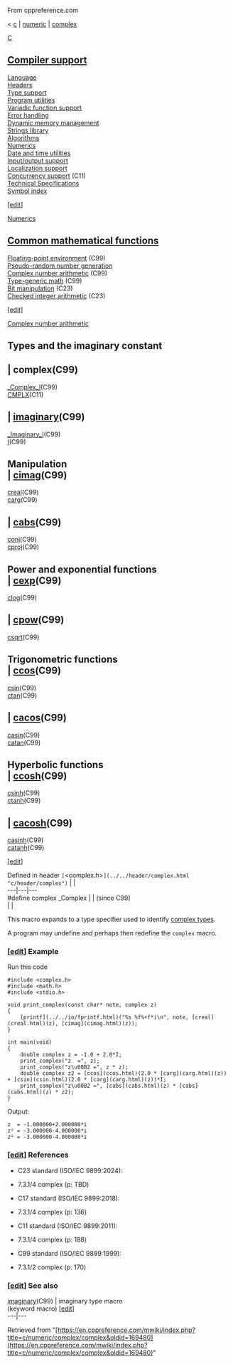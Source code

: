 From cppreference.com

< [c](../../../c.html "c")‎ | [numeric](../../numeric.html "c/numeric")‎ | [complex](../complex.html "c/numeric/complex")

[ C](../../../c.html "c")

[Compiler support](../../compiler_support.html "c/compiler support")  
---  
[Language](../../language.html "c/language")  
[Headers](../../header.html "c/header")  
[Type support](../../types.html "c/types")  
[Program utilities](../../program.html "c/program")  
[Variadic function support](../../variadic.html "c/variadic")  
[Error handling](../../error.html "c/error")  
[Dynamic memory management](../../memory.html "c/memory")  
[Strings library](../../string.html "c/string")  
[Algorithms](../../algorithm.html "c/algorithm")  
[Numerics](../../numeric.html "c/numeric")  
[Date and time utilities](../../chrono.html "c/chrono")  
[Input/output support](../../io.html "c/io")  
[Localization support](../../locale.html "c/locale")  
[Concurrency support](../../thread.html "c/thread") (C11)  
[Technical Specifications](../../experimental.html "c/experimental")  
[Symbol index](../../index.html "c/symbol index")  
  
[[edit]](https://en.cppreference.com/mwiki/index.php?title=Template:c/navbar_content&action=edit)

[ Numerics](../../numeric.html "c/numeric")

[Common mathematical functions](../math.html "c/numeric/math")  
---  
[Floating-point environment](../fenv.html "c/numeric/fenv") (C99)  
[Pseudo-random number generation](../random.html "c/numeric/random")  
[Complex number arithmetic](../complex.html "c/numeric/complex") (C99)  
[Type-generic math](../tgmath.html "c/numeric/tgmath") (C99)  
[Bit manipulation](../../numeric.html#Bit_manipulation "c/numeric") (C23)  
[Checked integer arithmetic](../../numeric.html#Checked_integer_arithmetic "c/numeric") (C23)  
  
[[edit]](https://en.cppreference.com/mwiki/index.php?title=Template:c/numeric/navbar_content&action=edit)

[ Complex number arithmetic](../complex.html "c/numeric/complex")

Types and the imaginary constant  
---  
| **complex**(C99)  
---  
[_Complex_I](Complex_I.html "c/numeric/complex/Complex I")(C99)  
[CMPLX](CMPLX.html "c/numeric/complex/CMPLX")(C11)  
  
| [imaginary](imaginary.html "c/numeric/complex/imaginary")(C99)  
---  
[_Imaginary_I](Imaginary_I.html "c/numeric/complex/Imaginary I")(C99)  
[I](I.html "c/numeric/complex/I")(C99)  
  
Manipulation  
| [cimag](cimag.html "c/numeric/complex/cimag")(C99)  
---  
[creal](creal.html "c/numeric/complex/creal")(C99)  
[carg](carg.html "c/numeric/complex/carg")(C99)  
  
| [cabs](cabs.html "c/numeric/complex/cabs")(C99)  
---  
[conj](conj.html "c/numeric/complex/conj")(C99)  
[cproj](cproj.html "c/numeric/complex/cproj")(C99)  
  
Power and exponential functions  
| [cexp](cexp.html "c/numeric/complex/cexp")(C99)  
---  
[clog](clog.html "c/numeric/complex/clog")(C99)  
  
| [cpow](cpow.html "c/numeric/complex/cpow")(C99)  
---  
[csqrt](csqrt.html "c/numeric/complex/csqrt")(C99)  
  
Trigonometric functions  
| [ccos](ccos.html "c/numeric/complex/ccos")(C99)  
---  
[csin](csin.html "c/numeric/complex/csin")(C99)  
[ctan](ctan.html "c/numeric/complex/ctan")(C99)  
  
| [cacos](cacos.html "c/numeric/complex/cacos")(C99)  
---  
[casin](casin.html "c/numeric/complex/casin")(C99)  
[catan](catan.html "c/numeric/complex/catan")(C99)  
  
Hyperbolic functions  
| [ccosh](ccosh.html "c/numeric/complex/ccosh")(C99)  
---  
[csinh](csinh.html "c/numeric/complex/csinh")(C99)  
[ctanh](ctanh.html "c/numeric/complex/ctanh")(C99)  
  
| [cacosh](cacosh.html "c/numeric/complex/cacosh")(C99)  
---  
[casinh](casinh.html "c/numeric/complex/casinh")(C99)  
[catanh](catanh.html "c/numeric/complex/catanh")(C99)  
  
[[edit]](https://en.cppreference.com/mwiki/index.php?title=Template:c/numeric/complex/navbar_content&action=edit)

Defined in header `[`<complex.h>`](../../header/complex.html "c/header/complex")` |  |   
---|---|---  
#define complex _Complex |  |  (since C99)  
| |   
  
This macro expands to a type specifier used to identify [complex types](../../language/arithmetic_types.html#Complex_floating_types "c/language/arithmetic types"). 

A program may undefine and perhaps then redefine the `complex` macro. 

### [[edit](https://en.cppreference.com/mwiki/index.php?title=c/numeric/complex/complex&action=edit&section=1 "Edit section: Example")] Example

Run this code
    
    
    #include <complex.h>
    #include <math.h>
    #include <stdio.h>
     
    void print_complex(const char* note, complex z)
    {
        [printf](../../io/fprintf.html)("%s %f%+f*i\n", note, [creal](creal.html)(z), [cimag](cimag.html)(z));
    }
     
    int main(void)
    {
        double complex z = -1.0 + 2.0*I;
        print_complex("z  =", z);
        print_complex("z\u00B2 =", z * z);
        double complex z2 = [ccos](ccos.html)(2.0 * [carg](carg.html)(z)) + [csin](csin.html)(2.0 * [carg](carg.html)(z))*I;
        print_complex("z\u00B2 =", [cabs](cabs.html)(z) * [cabs](cabs.html)(z) * z2);
    }

Output: 
    
    
    z  = -1.000000+2.000000*i
    z² = -3.000000-4.000000*i
    z² = -3.000000-4.000000*i

### [[edit](https://en.cppreference.com/mwiki/index.php?title=c/numeric/complex/complex&action=edit&section=2 "Edit section: References")] References

  * C23 standard (ISO/IEC 9899:2024): 



    

  * 7.3.1/4 complex (p: TBD) 



  * C17 standard (ISO/IEC 9899:2018): 



    

  * 7.3.1/4 complex (p: 136) 



  * C11 standard (ISO/IEC 9899:2011): 



    

  * 7.3.1/4 complex (p: 188) 



  * C99 standard (ISO/IEC 9899:1999): 



    

  * 7.3.1/2 complex (p: 170) 



### [[edit](https://en.cppreference.com/mwiki/index.php?title=c/numeric/complex/complex&action=edit&section=3 "Edit section: See also")] See also

[ imaginary](imaginary.html "c/numeric/complex/imaginary")(C99) |  imaginary type macro   
(keyword macro) [[edit]](https://en.cppreference.com/mwiki/index.php?title=Template:c/numeric/complex/dsc_imaginary&action=edit)  
---|---  
  
Retrieved from "[https://en.cppreference.com/mwiki/index.php?title=c/numeric/complex/complex&oldid=169480](https://en.cppreference.com/mwiki/index.php?title=c/numeric/complex/complex&oldid=169480)" 
